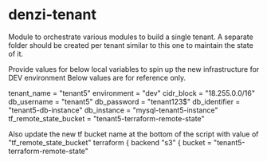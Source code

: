 # denzi-tenant

Module to orchestrate various modules to build a single tenant. A separate folder should be created per tenant similar to this one to maintain the state of it. 

Provide values for below local variables to spin up the new infrastructure for DEV environment
Below values are for reference only.

  tenant_name             = "tenant5"
  environment             = "dev"
  cidr_block              = "18.255.0.0/16"
  db_username             = "tenant5"
  db_password             = "tenant123$"
  db_identifier           = "tenant5-db-instance"
  db_instance             = "mysql-tenant5-instance"
  tf_remote_state_bucket  = "tenant5-terraform-remote-state"

  Also update the new tf bucket name at the bottom of the script with value of "tf_remote_state_bucket"
  terraform {
  backend "s3" {
    bucket = "tenant5-terraform-remote-state"
